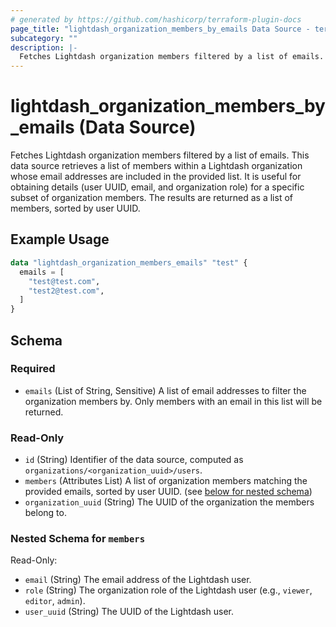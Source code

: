 ```yaml
---
# generated by https://github.com/hashicorp/terraform-plugin-docs
page_title: "lightdash_organization_members_by_emails Data Source - terraform-provider-lightdash"
subcategory: ""
description: |-
  Fetches Lightdash organization members filtered by a list of emails. This data source retrieves a list of members within a Lightdash organization whose email addresses are included in the provided list. It is useful for obtaining details (user UUID, email, and organization role) for a specific subset of organization members. The results are returned as a list of members, sorted by user UUID.
---
```


# lightdash_organization_members_by_emails (Data Source)

Fetches Lightdash organization members filtered by a list of emails. This data source retrieves a list of members within a Lightdash organization whose email addresses are included in the provided list. It is useful for obtaining details (user UUID, email, and organization role) for a specific subset of organization members. The results are returned as a list of members, sorted by user UUID.

## Example Usage

```terraform
data "lightdash_organization_members_emails" "test" {
  emails = [
    "test@test.com",
    "test2@test.com",
  ]
}
```

<!-- schema generated by tfplugindocs -->
## Schema

### Required

- `emails` (List of String, Sensitive) A list of email addresses to filter the organization members by. Only members with an email in this list will be returned.

### Read-Only

- `id` (String) Identifier of the data source, computed as `organizations/<organization_uuid>/users`.
- `members` (Attributes List) A list of organization members matching the provided emails, sorted by user UUID. (see [below for nested schema](#nestedatt--members))
- `organization_uuid` (String) The UUID of the organization the members belong to.

<a id="nestedatt--members"></a>
### Nested Schema for `members`

Read-Only:

- `email` (String) The email address of the Lightdash user.
- `role` (String) The organization role of the Lightdash user (e.g., `viewer`, `editor`, `admin`).
- `user_uuid` (String) The UUID of the Lightdash user.

